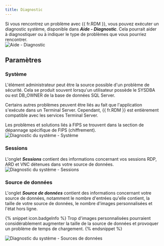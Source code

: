 ```yaml
---
title: Diagnostic
---
```

Si vous rencontrez un problème avec {{ fr.RDM }}, vous pouvez exécuter un diagnostic système, disponible dans ***Aide - Diagnostic***. Cela pourrait aider à diagnostiquer ou à indiquer le type de problèmes que vous pourriez rencontrer.  
![Aide - Diagnostic](https://webdevolutions.azureedge.net/docs/fr/rdm/mac/clip4229.png) 

## Paramètres 

### Système 

L'élément administrateur peut être la source possible d'un problème de sécurité. Cela se produit souvent lorsqu'un utilisateur possède le SYSDBA ou est DB_OWNER de la base de données SQL Server.  

Certains autres problèmes peuvent être liés au fait que l'application s'exécute dans un Terminal Server. Cependant, {{ fr.RDM }} est entièrement compatible avec les services Terminal Server.  

Les problèmes et solutions liés à FIPS se trouvent dans la section de dépannage spécifique de FIPS (chiffrement).  
![Diagnostic du système - Système](https://webdevolutions.azureedge.net/docs/fr/rdm/mac/clip4230.png) 

### Sessions 

L'onglet ***Sessions*** contient des informations concernant vos sessions RDP, ARD et VNC détenues dans votre source de données.  
![Diagnostic du système - Sessions](https://webdevolutions.azureedge.net/docs/fr/rdm/mac/clip4231.png) 

### Source de données 

L'onglet ***Source de données*** contient des informations concernant votre source de données, notamment le nombre d'entrées qu'elle contient, la taille de votre source de données, le nombre d'images personnalisées et l'état hors ligne. 

{% snippet icon.badgeInfo %} 
Trop d'images personnalisées pourraient considérablement augmenter la taille de la source de données et provoquer un problème de temps de chargement. 
{% endsnippet %}
 
![Diagnostic du système - Sources de données](https://webdevolutions.azureedge.net/docs/fr/rdm/mac/clip4232.png) 
